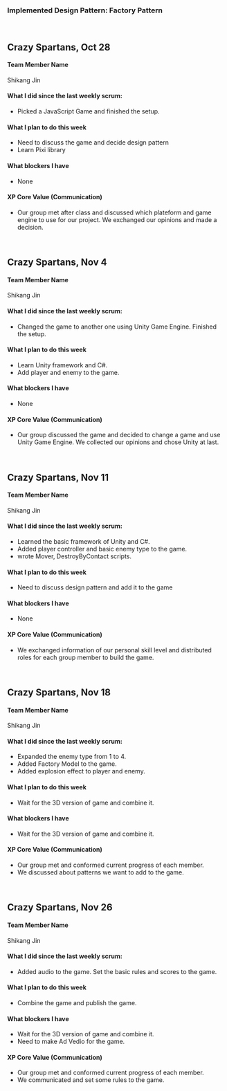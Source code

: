 ### Implemented Design Pattern: Factory Pattern

<br>

## Crazy Spartans, Oct 28

#### **Team Member Name**
Shikang Jin
<br>

#### **What I did since the last weekly scrum:**
 - Picked a JavaScript Game and finished the setup.

#### **What I plan to do this week**
 - Need to discuss the game and decide design pattern
 - Learn Pixi library 

#### **What blockers I have**
 - None

#### XP Core Value (Communication)
 - Our group met after class and discussed which plateform and game engine to use for our project. We exchanged our opinions and made a decision.

<br>


## Crazy Spartans, Nov 4

#### **Team Member Name**
Shikang Jin
<br>

#### **What I did since the last weekly scrum:**
 - Changed the game to another one using Unity Game Engine. Finished the setup.

#### **What I plan to do this week**
 - Learn Unity framework and C#.
 - Add player and enemy to the game.

#### **What blockers I have**
 - None

#### XP Core Value (Communication)
 - Our group discussed the game and decided to change a game and use Unity Game Engine. We collected our opinions and chose Unity at last.

<br>

## Crazy Spartans, Nov 11

#### **Team Member Name**
Shikang Jin
<br>

#### **What I did since the last weekly scrum:**
 - Learned the basic framework of Unity and C#.
 - Added player controller and basic enemy type to the game.
 - wrote Mover, DestroyByContact scripts.

#### **What I plan to do this week**
 - Need to discuss design pattern and add it to the game

#### **What blockers I have**
 - None

#### XP Core Value (Communication)
 - We exchanged information of our personal skill level and distributed roles for each group member to build the game. 

 <br>

## Crazy Spartans, Nov 18

#### **Team Member Name**
Shikang Jin
<br>

#### **What I did since the last weekly scrum:**
 - Expanded the enemy type from 1 to 4.
 - Added Factory Model to the game.
 - Added explosion effect to player and enemy.

#### **What I plan to do this week**
 - Wait for the 3D version of game and combine it.

#### **What blockers I have**
 - Wait for the 3D version of game and combine it. 

#### XP Core Value (Communication)
 - Our group met and conformed current progress of each member. 
 - We discussed about patterns we want to add to the game.

<br>

## Crazy Spartans, Nov 26

#### **Team Member Name**
Shikang Jin
<br>

#### **What I did since the last weekly scrum:**
 - Added audio to the game. Set the basic rules and scores to the game. 

#### **What I plan to do this week**
 - Combine the game and publish the game.

#### **What blockers I have**
 - Wait for the 3D version of game and combine it.
 - Need to make Ad Vedio for the game.

#### XP Core Value (Communication)
 - Our group met and conformed current progress of each member. 
 - We communicated and set some rules to the game.
